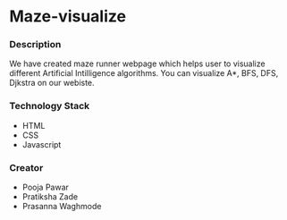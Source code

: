 # Maze-visualize

### Description 
We have created maze runner webpage which helps user to visualize different Artificial Intilligence algorithms. You can visualize A*, BFS, DFS, Djkstra on our webiste.

### Technology Stack 
- HTML
- CSS
- Javascript 

### Creator 
- Pooja Pawar
- Pratiksha Zade 
- Prasanna Waghmode 
